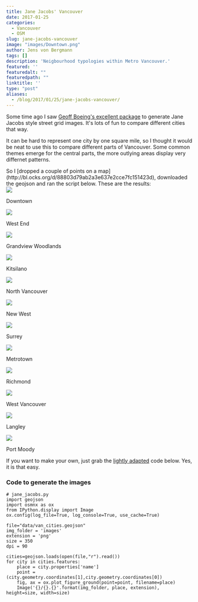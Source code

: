 ```yaml
---
title: Jane Jacobs' Vancouver
date: 2017-01-25
categories:
  - Vancouver
  - OSM
slug: jane-jacobs-vancouver
image: "images/Downtown.png"
author: Jens von Bergmann
tags: []
description: 'Neigbourhood typologies within Metro Vancouver.'
featured: ''
featuredalt: ""
featuredpath: ""
linktitle: ''
type: "post"
aliases:
  - /blog/2017/01/25/jane-jacobs-vancouver/
---
```




Some time ago I saw [Geoff Boeing's excellent package](https://twitter.com/gboeing/status/816331801266262017)
to generate Jane Jacobs style street grid images. It's lots of fun to compare different cities that way.

It can be hard to represent one city by one square mile, so I thought it would be neat to use this
to compare different parts of Vancouver. Some common themes emerge for the central parts,
the more outlying areas display very differnet patterns.

<!-- more -->
<link rel="stylesheet" href="/css/custom.css">
So I [dropped a couple of points on a map](http://bl.ocks.org/d/88803d79ab2a3e637e2cce7fc151423d), downloaded
the geojson and ran the script below. These are the results:

<div class="jacobs"><img src="images/Downtown.png" ><p>Downtown</p></div>
<div class="jacobs"><img src="images/West End.png" ><p>West End</p></div>
<div class="jacobs"><img src="images/Grandview Woodlands.png" ><p>Grandview Woodlands</p></div>
<div class="jacobs"><img src="images/Kitsilano.png" ><p>Kitsilano</p></div>
<div class="jacobs"><img src="images/North Vancouver.png" ><p>North Vancouver</p></div>
<div class="jacobs"><img src="images/New West.png" ><p>New West</p></div>
<div class="jacobs"><img src="images/Surrey.png" ><p>Surrey</p></div>
<div class="jacobs"><img src="images/Metrotown.png" ><p>Metrotown</p></div>
<div class="jacobs"><img src="images/Richmond.png" ><p>Richmond</p></div>
<div class="jacobs"><img src="images/West Vancouver.png" ><p>West Vancouver</p></div>
<div class="jacobs"><img src="images/Langley.png" ><p>Langley</p></div>
<div class="jacobs"><img src="images/Port Moody.png" ><p>Port Moody</p></div>


If you want to make your own, just grab the [lightly adapted](https://github.com/gboeing/osmnx/blob/master/examples/09-example-figure-ground.ipynb) code below.
Yes, it is that easy.

### Code to generate the images

    # jane_jacobs.py
    import geojson
    import osmnx as ox
    from IPython.display import Image
    ox.config(log_file=True, log_console=True, use_cache=True)

    file="data/van_cities.geojson"
    img_folder = 'images'
    extension = 'png'
    size = 350
    dpi = 90

    cities=geojson.loads(open(file,"r").read())
    for city in cities.features:
        place = city.properties['name']
        point = (city.geometry.coordinates[1],city.geometry.coordinates[0])
        fig, ax = ox.plot_figure_ground(point=point, filename=place)
        Image('{}/{}.{}'.format(img_folder, place, extension), height=size, width=size)
